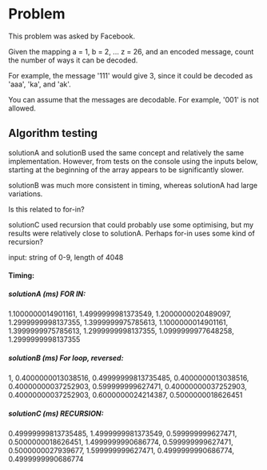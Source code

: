 # Problem

This problem was asked by Facebook.

Given the mapping a = 1, b = 2, ... z = 26, and an encoded message, count the number of ways it can be decoded.

For example, the message '111' would give 3, since it could be decoded as 'aaa', 'ka', and 'ak'.

You can assume that the messages are decodable. For example, '001' is not allowed.

## Algorithm testing

solutionA and solutionB used the same concept and relatively the same implementation.  However, from tests on the console using the inputs below, starting at the beginning of the array appears to be significantly slower.

solutionB was much more consistent in timing, whereas solutionA had large variations.

Is this related to for-in?

solutionC used recursion that could probably use some optimising, but my results were relatively close to solutionA.  Perhaps for-in uses some kind of recursion?

input: string of 0-9, length of 4048

#### Timing:
##### solutionA (ms) FOR IN: 
1.1000000014901161, 1.4999999981373549, 1.2000000020489097, 1.2999999998137355, 1.3999999975785613, 1.1000000014901161, 1.3999999975785613, 1.2999999998137355, 1.0999999977648258, 1.2999999998137355
##### solutionB (ms) For loop, reversed:
1, 0.4000000013038516, 0.49999999813735485, 0.4000000013038516, 0.40000000037252903, 0.599999999627471, 0.40000000037252903, 0.40000000037252903, 0.6000000024214387, 0.5000000018626451
##### solutionC (ms) RECURSION:
0.49999999813735485, 1.4999999981373549, 0.599999999627471, 0.5000000018626451, 1.4999999990686774, 0.599999999627471, 0.5000000027939677, 1.599999999627471, 0.4999999990686774, 0.4999999990686774